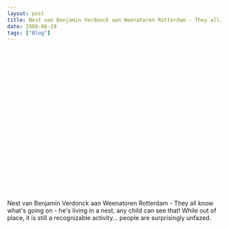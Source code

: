 ```yaml
---
layout: post
title: Nest van Benjamin Verdonck aan Weenatoren Rotterdam - They all...
date: 2008-06-19
tags: ["Blog"]
---
```


<object width="400" height="336"><param name="movie" value="xgA5-f2iSI8&rel=0&egm=0&showinfo=0&fs=1"></param><param name="wmode" value="transparent"></param><param name="allowFullScreen" value="true"></param><embed src="http://www.youtube.com/v/xgA5-f2iSI8&rel=0&egm=0&showinfo=0&fs=1" type="application/x-shockwave-flash" width="400" height="336" allowFullScreen="true" wmode="transparent"></embed></object>  

Nest van Benjamin Verdonck aan Weenatoren Rotterdam - They all know what's going on - he's living in a nest, any child can see that! While out of place, it is still a recognizable activity... people are surprisingly unfazed.